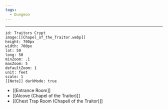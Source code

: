 ```yaml
---
tags:
  - Dungeon
---
```

--- 

```leaflet 
id: Traitors Crypt
image:[[Chapel_of_the_Traitor.webp]] 
height: 700px
width: 700px
lat: 50 
long: 50 
minZoom: .1 
maxZoom: 5 
defaultZoom: 1
unit: feet 
scale: 1 
[[Note]] darkMode: true 
```

- [[Entrance Room]] 
- [[Alcove (Chapel of the Traitor)]]
- [[Chest Trap Room (Chapell of the Traitor)]]